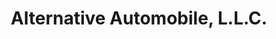 ---
title: "Alternative Automobile, L.L.C."
url: /monticello/alternative-automobile-l-l-c/
shop: car repair
---